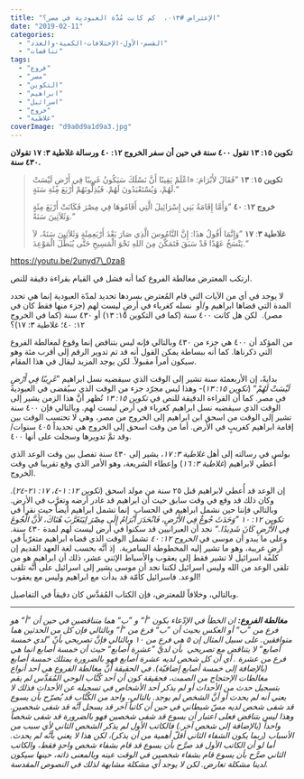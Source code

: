 ```yaml
---
title: "الإعتراض #٠١٣،  كم كانت مُدَّة العبودية في مصر؟"
date: "2019-02-11"
categories: 
  - "القسم-الأول-الإختلافات-الكمية-والعدد"
  - "تناقضات"
tags: 
  - "فروع"
  - "مصر"
  - "التكوين"
  - "ابراهيم"
  - "اسرائيل"
  - "خروج"
  - "غلاطية"
coverImage: "d9a0d9a1d9a3.jpg"
---
```


**تكوين ١٥: ١٣ تقول ٤٠٠ سنة في حين أن سفر الخروج ١٢: ٤٠ ورسالة غلاطية ٣: ١٧ تقولان ٤٣٠ سنة.**

> **تكوين ١٥**: **١٣** ”فَقَالَ لأَبْرَامَ: «اعْلَمْ يَقِينًا أَنَّ نَسْلَكَ سَيَكُونُ غَرِيبًا فِي أَرْضٍ لَيْسَتْ لَهُمْ، وَيُسْتَعْبَدُونَ لَهُمْ. فَيُذِلُّونَهُمْ أَرْبَعَ مِئَةِ سَنَةٍ.“
> 
> **خروج ١٢**: **٤٠** ”وَأَمَّا إِقَامَةُ بَنِي إِسْرَائِيلَ الَّتِي أَقَامُوهَا فِي مِصْرَ فَكَانَتْ أَرْبَعَ مِئَةٍ وَثَلاَثِينَ سَنَةً.“
> 
> **غلاطية ٣**: **١٧** ”وَإِنَّمَا أَقُولُ هذَا: إِنَّ النَّامُوسَ الَّذِي صَارَ بَعْدَ أَرْبَعِمِئَةٍ وَثَلاَثِينَ سَنَةً، لاَ يَنْسَخُ عَهْدًا قَدْ سَبَقَ فَتَمَكَّنَ مِنَ اللهِ نَحْوَ الْمَسِيحِ حَتَّى يُبَطِّلَ الْمَوْعِدَ.“

https://youtu.be/2unyd7\_0za8

ارتكب المعترض مغالطة الفروع كما أنه فشل في القيام بقراءة دقيقة للنص.

لا يوجد في أي من الآيات التي قام المُعترض بسردها تحديد لمدّة العبودية إنما هي تحدد المدة التي قضاها ابراهيم و/أو  نسله كغرباء في أرضٍ ليست لهم (جزء منها فقط كان في مصر).  لكن هل كانت ٤٠٠ سنة (كما في التكوين ١٥: ١٣) أو ٤٣٠ سنة (كما في الخروج ١٢: ٤٠؛ غلاطية ٣: ١٧)؟

من المؤكد أن ٤٠٠ هي جزء من ٤٣٠ وبالتالي فإنه ليس بتناقض إنما وقوع لمغالطة الفروع التي ذكرناها. كما أنه ببساطة يمكن القول أنه قد تم تدوير الرقم إلى أقرب مئة وهو سيكون أمراً مقبولاً. لكن يوجد المزيد ليقال في هذا المقام.

بدايةً، إن الأربعمئة سنة تشير إلى الوقت الذي سيقضيه نسل ابراهيم ”_غَرِيبًا فِي أَرْضٍ لَيْسَتْ لَهُمْ_“ (_تكوين ١٥: ١٣_)- وهذا ليس مجرّد جزء من الوقت الذي سيُقضى في العبودية في مصر. كما أن القراءة الدقيقة للنص في _تكوين ١٥: ١٣_ تُظهر أنَّ هذا الزمن يشير إلى الوقت الذي سيقضيه نسل ابراهيم كغرباء في أرض ليست لهم. وبالتالي فإن ٤٠٠ سنة تشير إلى الوقت من اسحق ابن ابراهيم إلى الخروج من مصر، وهي لا تحتسب الوقت بين إقامة ابراهيم كغريبٍ في الأرض. أما من وقت اسحق إلى الخروج هي تحديداً ٤٠٥ سنوات/ وقد تمَّ تدويرها وسجلت على أنها ٤٠٠.

بولس في رسالته إلى أهل _غلاطية ٣: ١٧_، يشير إلى ٤٣٠ سنة تفصل بين وقت الوعد الذي أُعطي لابراهيم (_غلاطية ٣: ١٦_) وإعطاء الشريعة، وهو الأمر الذي وقع تقريبا في وقت الخروج.

إن الوعد قد أُعطي لابراهيم قبل ٢٥ سنة من مولد اسحق (_تكوين ١٢: ١-٤، ١٧: ٢١-٢٤_). وكان ذلك قد وقع في وقت سابق حيث أن ابراهيم قد غادر أرضه وتغرَّب في الأرض. وبالتالي فإننا حين نشمل ابراهيم في الحساب  إنما تشمل ابراهيم أيضاً حيث نقرأ في _تكوين ١٢: ١٠ ”وَحَدَثَ جُوعٌ فِي الأَرْضِ، فَانْحَدَرَ أَبْرَامُ إِلَى مِصْرَ لِيَتَغَرَّبَ هُنَاكَ، لأَنَّ الْجُوعَ فِي الأَرْضِ كَانَ شَدِيدًا.“_ نجد أن العبرانيين قد سكنوا في أرض ليست لهم لمدة ٤٣٠ سنة. وعلى ما يبدو أن موسى في _الخروج ١٢: ٤٠_ تشمل الوقت الذي قضاه ابراهيم متغرّباً في أرضٍ غريبة، وهو ما تشير إليه المخطوطة السامرية.  إذ أنَّه بحسب لغة العهد القديم إن كلمة اسرائيل لا تشير فقط إلى يعقوب والأسباط الإثني عشر، ذلك أن ابراهيم هو من تلقى الوعد من الله وليس اسرائيل لكننا نجد أن موسى يشير إلى اسرائيل على أنَّه تلقى الوعد. فاسرائيل كأمّة قد بدأت مع ابراهيم وليس مع يعقوب!

وبالتالي، وخلافاً للمعترض، فإن الكتاب المُقدَّس كان دقيقاً في التفاصيل.

* * *

_**مغالطة الفروع:** ان الخطأ في الإدّعاء بكون ”أ“ و ”ب“ هما متناقضين في حين أن ”أ“ هو فرع من ”ب“ أو العكس بحيث أن ”ب“ فرع من ”أ“ وبالتالي فإن كل من الحدثين هما متوافقين. على سبيل المثال إن ٥ هي فرع من ١٠ وبالتالي فإنَّ تصريحي بأنّ ”لدي خمسة أصابع“ لا يتناقض مع تصريحي  بأن لديَّ ”عشرة أصابع“ حيث أن خمسة أصابع انما هي فرع من عشرة . أي أن كل شخص لديه عشرة أصابع فهو بالضرورة يمتلك خمسة أصابع (بالإضافة إلى خمسة أصابع إضافيّة). في الحقيقة أنَّ مغالطة الفروع هي أحد أنواع مغالطات الإحتجاج من الصمت، فحقيقة كون أن أحد كُتَّاب الوحي المُقدَّس لم يقم بتسجيل حدث من الأحداث أو لم يذكر أحد الأشخاص في تسجيله عن الأحداث فذلك لا يعني أنه لم يحدث أو أنَّ الشخص لم يوجد. بالتالي، واحد من الكُتَّاب قد يُصرّح بأن يسوع قد شفى شخص لديه مسّ شيطاني في حين أن كاتباً آخر قد يسجل أنَّه قد شفى شخصين. وهذا ليس بتناقض فعلى اعتبار أن يسوع قد شفى شخصين فهو بالضرورة قد شفى شخصاً واحداً (بالإضافة إلى شخص آخر.) فالكاتب الأول لم يذكر الشخص الثاني لأي سبب من الأسباب (ربما يكون الشفاء الثاني أقلّ أهمية من أن يذكر)، لكن هذا لا يعني بأنَّه لم يحدث. أما لو أن الكاتب الأول قد صرَّح بأن يسوع قد قام بشفاء شخص واحدٍ فقط، والكاتب الثاني صرَّح بأن يسوع قام بشفاء شخصين في الوقت عينه وبالمعنى ذاته، حينها سيكون لدينا مشكلة تعارض. لكن لا يوجد أي مشكلة مشابهة لذلك في النصوص المقدسة._
